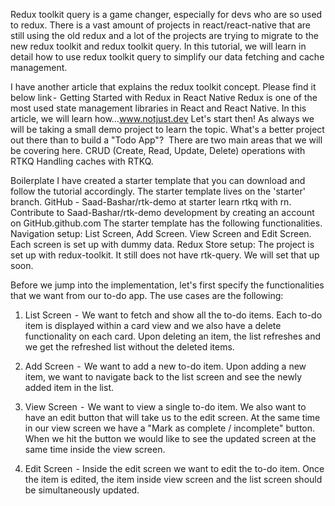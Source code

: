 Redux toolkit query is a game changer, especially for devs who are so used to redux. There is a vast amount of projects in react/react-native that are still using the old redux and a lot of the projects are trying to migrate to the new redux toolkit and redux toolkit query. In this tutorial, we will learn in detail how to use redux toolkit query to simplify our data fetching and cache management.

I have another article that explains the redux toolkit concept. Please find it below link - 
Getting Started with Redux in React Native
Redux is one of the most used state management libraries in React and React Native. In this article, we will learn how…www.notjust.dev
Let's start then! As always we will be taking a small demo project to learn the topic. What's a better project out there than to build a "Todo App"? 
There are two main areas that we will be covering here.
CRUD (Create, Read, Update, Delete) operations with RTKQ
Handling caches with RTKQ.

Boilerplate
I have created a starter template that you can download and follow the tutorial accordingly. The starter template lives on the 'starter' branch.
GitHub - Saad-Bashar/rtk-demo at starter
learn rtkq with rn. Contribute to Saad-Bashar/rtk-demo development by creating an account on GitHub.github.com
The starter template has the following functionalities.
Navigation setup: List Screen, Add Screen. View Screen and Edit Screen. Each screen is set up with dummy data.
Redux Store setup: The project is set up with redux-toolkit. It still does not have rtk-query. We will set that up soon.

Before we jump into the implementation, let's first specify the functionalities that we want from our to-do app. The use cases are the following:

1. List Screen  -  We want to fetch and show all the to-do items. Each to-do item is displayed within a card view and we also have a delete functionality on each card. Upon deleting an item, the list refreshes and we get the refreshed list without the deleted items.

2. Add Screen  -  We want to add a new to-do item. Upon adding a new item, we want to navigate back to the list screen and see the newly added item in the list.

3. View Screen  -  We want to view a single to-do item. We also want to have an edit button that will take us to the edit screen. At the same time in our view screen we have a "Mark as complete / incomplete" button. When we hit the button we would like to see the updated screen at the same time inside the view screen.

4. Edit Screen  - Inside the edit screen we want to edit the to-do item. Once the item is edited, the item inside view screen and the list screen should be simultaneously updated.
